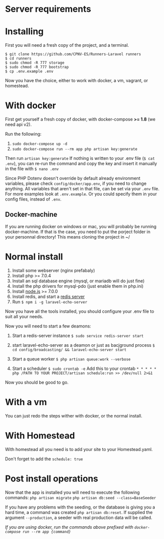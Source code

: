 # Server requirements
# Installing

First you will need a fresh copy of the project, and a terminal.
```
$ git clone https://github.com/CPNV-ES/Runners-Laravel runners
$ cd runners
$ sudo chmod -R 777 storage
$ sudo chmod -R 777 bootstrap
$ cp .env.example .env
```
Now you have the choice, either to work with docker, a vm, vagrant, or homestead.

# With docker

First get yourself a fresh copy of docker, with docker-compose **>= 1.8** (we need api v2).

Run the following:
1. `sudo docker-compose up -d`
2. `sudo docker-compose run --rm app php artisan key:generate`

Then run `artisan key:generate`
If nothing is written to your .env file (`$ cat .env`), you can re-run the command and copy the key and insert it manually in the file with `$ nano .env`


Since PHP Dotenv doesn't override by default already environment variables, please check `config/docker/app.env`, if you need to change anything.
All variables that aren't set in that file, can be set via your `.env` file.
For more examples look at `.env.example`.
Or you could specify them in your config files, instead of `.env`.

## Docker-machine

If you are running docker on windows or mac, you will probably be running docker-machine. If that is the case, you need to put the porject folder in your personnal directory!
This means cloning the project in ~/

# Normal install

1. Install some webserver (nginx prefabaly)
2. Install php >= 7.0.4
3. Install an sql database engine (mysql, or mariadb will do just fine)
4. Install the php drivers for mysql-pdo (just enable them in php.ini)
5. Install [node.js](https://nodejs.org) >= 7.0.0
6. Install redis, and start a [redis server](https://redis.io)
7. Run `$ npm i -g laravel-echo-server`

Now you have all the tools installed, you should configure your .env file to suit all your needs.

Now you will need to start a few deamons:
1. Start a redis-server instance
    `$ sudo service redis-server start`
2. start laravel-echo-server as a deamon or just as bacjground process
   `$ cd config/broadcasting/ && laravel-echo-server start`

3. Start a queue worker
   `$ php artisan queue:work --verbose`

4. Start a scheduler
    `$ sudo crontab -e`
    Add this to your crontab
    `* * * * * php /PATH TO YOUR PROJECT/artisan schedule:run >> /dev/null 2>&1`

Now you should be good to go.

# With a vm

You can just redo the steps wither with docker, or the normal install.

# With Homestead

With homestead all you need is to add your site to your Homestead.yaml.

Don't forget to add the `schedule: true`

# Post install operations

Now that the app is installed you will need to execute the following commands:
`php artisan migrate`
`php artisan db:seed --class=BaseSeeder`

If you have any problems with the seeding, or the database is giving you a hard time, a command was created
`php artisan db:reset`.
If supplied the argument `--production`, a seeder with real production data will be called.

_If you are using docker, run the commands above prefixed with `docker-compose run --rm app {command}`_